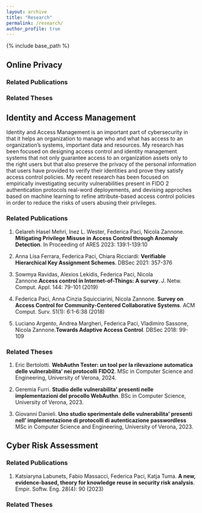 ```yaml
---
layout: archive
title: "Research"
permalink: /research/
author_profile: true
---
```


{% include base_path %}

## Online Privacy

### Related Publications

### Related Theses

## Identity and Access Management
Identity and Access Management is an important part of cybersecurity in that it helps an organization to manage who and what has access to an organization’s systems, important data and resources. 
My research has been focused on designing 
access control and identity management systems that not only guarantee access to an organization assets only to the right users but that also preserve the privacy of the personal information that users have provided to verify their identities
and prove they satisfy access control policies. My recent research has been focused on empirically investigating security vulnerabilities present in FIDO 2 authentication protocols real-word deployements, and devising approches based on machine learning to refine attribute-based access control policies in order to reduce the risks of users abusing their privileges.

### Related Publications

1. Gelareh Hasel Mehri, Inez L. Wester, Federica Paci, Nicola Zannone.
**Mitigating Privilege Misuse in Access Control through Anomaly Detection**. In Proceeding of 
ARES 2023: 139:1-139:10

2. Anna Lisa Ferrara, Federica Paci, Chiara Ricciardi:
**Verifiable Hierarchical Key Assignment Schemes**. DBSec 2021: 357-376

3. Sowmya Ravidas, Alexios Lekidis, Federica Paci, Nicola Zannone.**Access control in Internet-of-Things: A survey**. J. Netw. Comput. Appl. 144: 79-101 (2019)

4. Federica Paci, Anna Cinzia Squicciarini, Nicola Zannone. **Survey on Access Control for Community-Centered Collaborative Systems**. ACM Comput. Surv. 51(1): 6:1-6:38 (2018)

5. Luciano Argento, Andrea Margheri, Federica Paci, Vladimiro Sassone, Nicola Zannone.**Towards Adaptive Access Control**. DBSec 2018: 99-109

### Related Theses

1. Eric Bertolotti. **WebAuthn Tester: un tool per la rilevazione automatica delle vulnerabilita’ nei protocolli FIDO2**. MSc in Computer Science and Engineering, University of
Verona, 2024.

2. Geremia Furri. **Studio delle vulnerabilita’ presenti nelle implementazioni del procollo WebAuthn**. BSc in Computer Science, University of Verona, 2023.

3. Giovanni Danieli. **Uno studio sperimentale delle vulnerabilita’ presenti nell’ implementazione di protocolli di autenticazione passwordless** MSc in Computer Science and
Engineering, University of Verona, 2023.

  
## Cyber Risk Assessment



### Related Publications

1. Katsiaryna Labunets, Fabio Massacci, Federica Paci, Katja Tuma. **A new, evidence-based, theory for knowledge reuse in security risk analysis**. Empir. Softw. Eng. 28(4): 90 (2023)

### Related Theses

  


